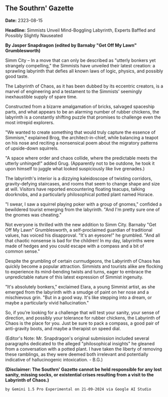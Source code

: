 ## The Southrn' Gazette

**Date:** 2323-08-15

**Headline:**  Simmists Unveil Mind-Boggling Labyrinth, Experts Baffled and Possibly Slightly Nauseated

**By Jasper Snapdragon (edited by Barnaby "Get Off My Lawn" Grumblesworth)**


Simm City – In a move that can only be described as "utterly bonkers yet strangely compelling," the Simmists have unveiled their latest creation: a sprawling labyrinth that defies all known laws of logic, physics, and possibly good taste.


The Labyrinth of Chaos, as it has been dubbed by its eccentric creators, is a marvel of engineering and a testament to the Simmists' seemingly inexhaustible supply of spare time. 


Constructed from a bizarre amalgamation of bricks, salvaged spaceship parts, and what appears to be an alarming number of rubber chickens, the labyrinth is a constantly shifting puzzle that promises to challenge even the most intrepid explorers.


"We wanted to create something that would truly capture the essence of Simmism," explained Brog, the architect-in-chief, while balancing a teapot on his nose and reciting a nonsensical poem about the migratory patterns of upside-down squirrels.


"A space where order and chaos collide, where the predictable meets the utterly unhinged!" added Grug. (Apparently not to be outdone, he took it upon himself to juggle what looked suspiciously like live grenades.)


The labyrinth's interior is a dizzying kaleidoscope of twisting corridors, gravity-defying staircases, and rooms that seem to change shape and size at will.  Visitors have reported encountering floating teacups, talking doorknobs, and a particularly philosophical potted plant named Horace.


"I swear, I saw a squirrel playing poker with a group of gnomes," confided a bewildered tourist emerging from the labyrinth.  "And I'm pretty sure one of the gnomes was cheating."


Not everyone is thrilled with the new addition to Simm City.  Barnaby "Get Off My Lawn" Grumblesworth, a self-proclaimed guardian of traditional values, has voiced his disapproval.  "It's an eyesore!" he grumbled.  "And all that chaotic nonsense is bad for the children!  In my day, labyrinths were made of hedges and you could escape with a compass and a bit of common sense."


Despite the grumbling of certain curmudgeons, the Labyrinth of Chaos has quickly become a popular attraction.  Simmists and tourists alike are flocking to experience its mind-bending twists and turns, eager to embrace the unpredictable nature of this latest expression of Simmist ingenuity.


"It's absolutely bonkers," exclaimed Elara, a young Simmist artist, as she emerged from the labyrinth with a smudge of paint on her nose and a mischievous grin.  "But in a good way.  It's like stepping into a dream, or maybe a particularly vivid hallucination."


So, if you're looking for a challenge that will test your sanity, your sense of direction, and possibly your tolerance for rubber chickens, the Labyrinth of Chaos is the place for you.  Just be sure to pack a compass, a good pair of anti-gravity boots, and maybe a therapist on speed dial.


(Editor's Note:  Mr. Snapdragon's original submission included several paragraphs dedicated to the alleged "philosophical insights" he gleaned from a conversation with a potted plant.  I have taken the liberty of removing these ramblings, as they were deemed both irrelevant and potentially indicative of hallucinogenic intoxication.  - B.G.)

**(Disclaimer: The Southrn' Gazette cannot be held responsible for any lost sanity, missing socks, or existential crises resulting from a visit to the Labyrinth of Chaos.)** 

`by Gemini 1.5 Pro Experimental on 21-09-2024 via Google AI Studio`
